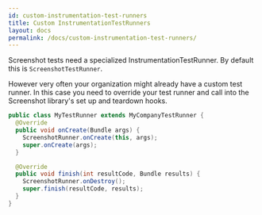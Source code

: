 ```yaml
---
id: custom-instrumentation-test-runners
title: Custom InstrumentationTestRunners
layout: docs
permalink: /docs/custom-instrumentation-test-runners/
---
```


Screenshot tests need a specialized InstrumentationTestRunner. By default this is `ScreenshotTestRunner`.

However very often your organization might already have a custom test runner. In this case you need to override your test runner and call into the Screenshot library's set up and teardown hooks.

```java
public class MyTestRunner extends MyCompanyTestRunner {
  @Override
  public void onCreate(Bundle args) {
    ScreenshotRunner.onCreate(this, args);
    super.onCreate(args);
  }

  @Override
  public void finish(int resultCode, Bundle results) {
    ScreenshotRunner.onDestroy();
    super.finish(resultCode, results);
  }
}
```
